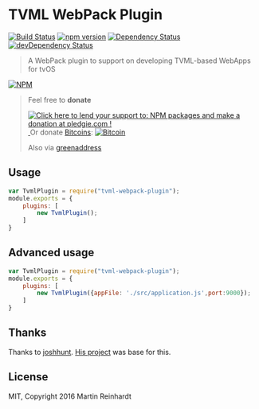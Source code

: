 # TVML WebPack Plugin

[![Build Status](https://travis-ci.org/hypery2k/tvml-webpack-plugin.svg?branch=master)](https://travis-ci.org/hypery2k/tvml-webpack-plugin) [![npm version](https://badge.fury.io/js/tvml-webpack-plugin.svg)](http://badge.fury.io/js/tvml-webpack-plugin) [![Dependency Status](https://david-dm.org/hypery2k/tvml-webpack-plugin.svg)](https://david-dm.org/hypery2k/tvml-webpack-plugin) [![devDependency Status](https://david-dm.org/hypery2k/tvml-webpack-plugin/dev-status.svg)](https://david-dm.org/hypery2k/tvml-webpack-plugin#info=devDependencies) 

> A WebPack plugin to support on developing TVML-based WebApps for tvOS
 
[![NPM](https://nodei.co/npm/tvml-webpack-plugin.png?downloads=true&downloadRank=true&stars=true)](https://nodei.co/npm/tvml-webpack-plugin/)

> Feel free to **donate**
> 
> <a href='https://pledgie.com/campaigns/31915'><img alt='Click here to lend your support to: NPM packages and make a donation at pledgie.com !' src='https://pledgie.com/campaigns/31915.png?skin_name=chrome' border='0' ></a>
> <a target="_blank" href="https://www.paypal.com/cgi-bin/webscr?cmd=_s-xclick&hosted_button_id=JYG6LVEHB59TL">
> <img alt="" border="0" src="https://www.paypalobjects.com/de_DE/DE/i/btn/btn_donateCC_LG.gif"/>
> </img></a>
> Or donate [Bitcoins](bitcoin:3NKtxw1SRYgess5ev4Ri54GekoAgkR213D):
> [![Bitcoin](https://martinreinhardt-online.de/bitcoin.png)](bitcoin:3NKtxw1SRYgess5ev4Ri54GekoAgkR213D)
> 
> Also via [greenaddress](https://greenaddress.it/pay/GA3ZPfh7As3Gc2oP6pQ1njxMij88u/)

## Usage

``` javascript
var TvmlPlugin = require("tvml-webpack-plugin");
module.exports = {
	plugins: [
		new TvmlPlugin();
	]
}
```

## Advanced usage

``` javascript
var TvmlPlugin = require("tvml-webpack-plugin");
module.exports = {
	plugins: [
		new TvmlPlugin({appFile: './src/application.js',port:9000});
	]
}
```

## Thanks

Thanks to [joshhunt](https://github.com/joshhunt). [His project](https://github.com/joshhunt/tvos-au-vod) was base for this.

## License

MIT, Copyright 2016 Martin Reinhardt
